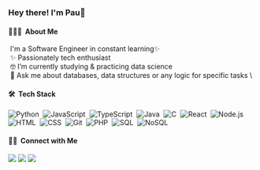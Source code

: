 <h3>Hey there! I'm Pau👋</h3>

#### 👨🏻‍💻 &nbsp;About Me

 &nbsp;I'm a Software Engineer in constant learning✨\
 &nbsp;✨ Passionately tech enthusiast \
 &nbsp;🤓 I’m currently studying & practicing data science\
 &nbsp;💬 Ask me about databases, data structures or any logic for specific tasks \
 
#### 🛠 &nbsp;Tech Stack

![Python](https://img.shields.io/badge/-Python-05122A?style=flat&logo=python)&nbsp;
![JavaScript](https://img.shields.io/badge/-JavaScript-05122A?style=flat&logo=javascript)&nbsp;
![TypeScript](https://img.shields.io/badge/-TypeScript-05122A?style=flat&logo=typescript)&nbsp;
![Java](https://img.shields.io/badge/-Java-05122A?style=flat&logo=Java&logoColor=FFA518)&nbsp;
![C](https://img.shields.io/badge/-C-05122A?style=flat&logo=C&logoColor=A8B9CC)&nbsp;
![React](https://img.shields.io/badge/-React-05122A?style=flat&logo=react)&nbsp;
![Node.js](https://img.shields.io/badge/-Node.js-05122A?style=flat&logo=node.js)&nbsp;
![HTML](https://img.shields.io/badge/-HTML-05122A?style=flat&logo=HTML5)&nbsp;
![CSS](https://img.shields.io/badge/-CSS-05122A?style=flat&logo=CSS3&logoColor=1572B6)&nbsp;
![Git](https://img.shields.io/badge/-Git-05122A?style=flat&logo=git)&nbsp;
![PHP](https://img.shields.io/badge/-PHP-05122A?style=flat&logo=PHP)&nbsp;
![SQL](https://img.shields.io/badge/-SQL-05122A?style=flat&logo=SQL)&nbsp;
![NoSQL](https://img.shields.io/badge/-NoSQL-05122A?style=flat&logo=NoSQL)&nbsp;


#### 🤝🏻 &nbsp;Connect with Me

<p>
<a href="https://linkedin.com/in/paulinaeb"><img src="https://img.shields.io/badge/-Paulina%20Espejo-0077B5?style=flat&logo=Linkedin&logoColor=white"/></a>
<a href="mailto:pdespejo18@gmail.com"><img src="https://img.shields.io/badge/-pdespejo18@gmail.com-D14836?style=flat&logo=Gmail&logoColor=white"/></a>
<a href="https://instagram.com/paulinaeb_"><img src="https://img.shields.io/badge/-@paulinaeb-E4405F?style=flat&logo=Instagram&logoColor=white"/></a>
</p>
